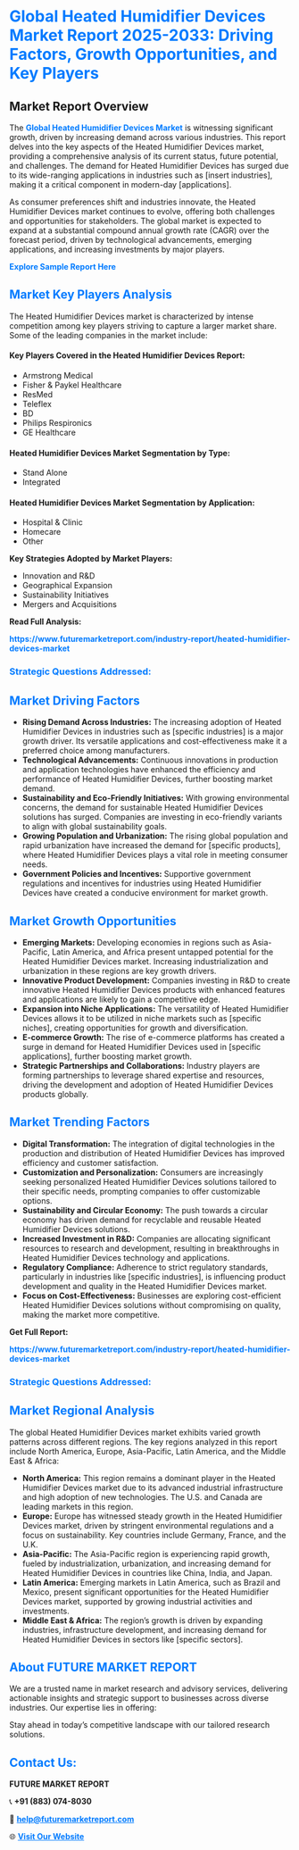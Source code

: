<h1 style="color: #007BFF;">Global Heated Humidifier Devices Market Report 2025-2033: Driving Factors, Growth Opportunities, and Key Players</h1>

<section id="overview">
<h2>Market Report Overview</h2>
<p>The <a href="https://www.futuremarketreport.com/industry-report/heated-humidifier-devices-market" style="color: #007BFF; text-decoration: none;"><strong>Global Heated Humidifier Devices Market</strong></a> is witnessing significant growth, driven by increasing demand across various industries. This report delves into the key aspects of the Heated Humidifier Devices market, providing a comprehensive analysis of its current status, future potential, and challenges. The demand for Heated Humidifier Devices has surged due to its wide-ranging applications in industries such as [insert industries], making it a critical component in modern-day [applications].</p>
<p>As consumer preferences shift and industries innovate, the Heated Humidifier Devices market continues to evolve, offering both challenges and opportunities for stakeholders. The global market is expected to expand at a substantial compound annual growth rate (CAGR) over the forecast period, driven by technological advancements, emerging applications, and increasing investments by major players.</p>
</section>

<section id="overview">
<p><a href="https://www.futuremarketreport.com/request-sample/reportId=61898" style="color: #007BFF; text-decoration: none;"><strong>Explore Sample Report Here</strong></a></p>
</section>

<section id="key-players">
<h2 style="color: #007BFF;">Market Key Players Analysis</h2>
<p>The Heated Humidifier Devices market is characterized by intense competition among key players striving to capture a larger market share. Some of the leading companies in the market include:</p>
<h4>Key Players Covered in the Heated Humidifier Devices Report:</h4>
<ul><li>Armstrong Medical</li><li>Fisher &amp; Paykel Healthcare</li><li>ResMed</li><li>Teleflex</li><li>BD</li><li>Philips Respironics</li><li>GE Healthcare</li></ul>
<h4>Heated Humidifier Devices Market Segmentation by Type:</h4>
<ul><li>Stand Alone</li><li>Integrated</li></ul>

<h4>Heated Humidifier Devices Market Segmentation by Application:</h4>
<ul><li>Hospital &amp; Clinic</li><li>Homecare</li><li>Other</li></ul>
<p><strong>Key Strategies Adopted by Market Players:</strong></p>
<ul>
<li>Innovation and R&D</li>
<li>Geographical Expansion</li>
<li>Sustainability Initiatives</li>
<li>Mergers and Acquisitions</li>
</ul>
</section>

<section>
<p><strong>Read Full Analysis: </strong></p><a href="https://www.futuremarketreport.com/industry-report/heated-humidifier-devices-market" style="color: #007BFF; text-decoration: none;"><strong>https://www.futuremarketreport.com/industry-report/heated-humidifier-devices-market</strong></a>
<h3 style="color: #007BFF;">Strategic Questions Addressed:</h3>
</section>

<section id="driving-factors">
<h2 style="color: #007BFF;">Market Driving Factors</h2>
<ul>
<li><strong>Rising Demand Across Industries:</strong> The increasing adoption of Heated Humidifier Devices in industries such as [specific industries] is a major growth driver. Its versatile applications and cost-effectiveness make it a preferred choice among manufacturers.</li>
<li><strong>Technological Advancements:</strong> Continuous innovations in production and application technologies have enhanced the efficiency and performance of Heated Humidifier Devices, further boosting market demand.</li>
<li><strong>Sustainability and Eco-Friendly Initiatives:</strong> With growing environmental concerns, the demand for sustainable Heated Humidifier Devices solutions has surged. Companies are investing in eco-friendly variants to align with global sustainability goals.</li>
<li><strong>Growing Population and Urbanization:</strong> The rising global population and rapid urbanization have increased the demand for [specific products], where Heated Humidifier Devices plays a vital role in meeting consumer needs.</li>
<li><strong>Government Policies and Incentives:</strong> Supportive government regulations and incentives for industries using Heated Humidifier Devices have created a conducive environment for market growth.</li>
</ul>
</section>

<section id="growth-opportunities">
<h2 style="color: #007BFF;">Market Growth Opportunities</h2>
<ul>
<li><strong>Emerging Markets:</strong> Developing economies in regions such as Asia-Pacific, Latin America, and Africa present untapped potential for the Heated Humidifier Devices market. Increasing industrialization and urbanization in these regions are key growth drivers.</li>
<li><strong>Innovative Product Development:</strong> Companies investing in R&D to create innovative Heated Humidifier Devices products with enhanced features and applications are likely to gain a competitive edge.</li>
<li><strong>Expansion into Niche Applications:</strong> The versatility of Heated Humidifier Devices allows it to be utilized in niche markets such as [specific niches], creating opportunities for growth and diversification.</li>
<li><strong>E-commerce Growth:</strong> The rise of e-commerce platforms has created a surge in demand for Heated Humidifier Devices used in [specific applications], further boosting market growth.</li>
<li><strong>Strategic Partnerships and Collaborations:</strong> Industry players are forming partnerships to leverage shared expertise and resources, driving the development and adoption of Heated Humidifier Devices products globally.</li>
</ul>
</section>

<section id="trending-factors">
<h2 style="color: #007BFF;">Market Trending Factors</h2>
<ul>
<li><strong>Digital Transformation:</strong> The integration of digital technologies in the production and distribution of Heated Humidifier Devices has improved efficiency and customer satisfaction.</li>
<li><strong>Customization and Personalization:</strong> Consumers are increasingly seeking personalized Heated Humidifier Devices solutions tailored to their specific needs, prompting companies to offer customizable options.</li>
<li><strong>Sustainability and Circular Economy:</strong> The push towards a circular economy has driven demand for recyclable and reusable Heated Humidifier Devices solutions.</li>
<li><strong>Increased Investment in R&D:</strong> Companies are allocating significant resources to research and development, resulting in breakthroughs in Heated Humidifier Devices technology and applications.</li>
<li><strong>Regulatory Compliance:</strong> Adherence to strict regulatory standards, particularly in industries like [specific industries], is influencing product development and quality in the Heated Humidifier Devices market.</li>
<li><strong>Focus on Cost-Effectiveness:</strong> Businesses are exploring cost-efficient Heated Humidifier Devices solutions without compromising on quality, making the market more competitive.</li>
</ul>
</section>

<section>
<p><strong>Get Full Report: </strong></p><a href="https://www.futuremarketreport.com/industry-report/heated-humidifier-devices-market" style="color: #007BFF; text-decoration: none;"><strong>https://www.futuremarketreport.com/industry-report/heated-humidifier-devices-market</strong></a>
<h3 style="color: #007BFF;">Strategic Questions Addressed:</h3>
</section>


<section id="regional-analysis">
<h2 style="color: #007BFF;">Market Regional Analysis</h2>
<p>The global Heated Humidifier Devices market exhibits varied growth patterns across different regions. The key regions analyzed in this report include North America, Europe, Asia-Pacific, Latin America, and the Middle East & Africa:</p>
<ul>
<li><strong>North America:</strong> This region remains a dominant player in the Heated Humidifier Devices market due to its advanced industrial infrastructure and high adoption of new technologies. The U.S. and Canada are leading markets in this region.</li>
<li><strong>Europe:</strong> Europe has witnessed steady growth in the Heated Humidifier Devices market, driven by stringent environmental regulations and a focus on sustainability. Key countries include Germany, France, and the U.K.</li>
<li><strong>Asia-Pacific:</strong> The Asia-Pacific region is experiencing rapid growth, fueled by industrialization, urbanization, and increasing demand for Heated Humidifier Devices in countries like China, India, and Japan.</li>
<li><strong>Latin America:</strong> Emerging markets in Latin America, such as Brazil and Mexico, present significant opportunities for the Heated Humidifier Devices market, supported by growing industrial activities and investments.</li>
<li><strong>Middle East & Africa:</strong> The region’s growth is driven by expanding industries, infrastructure development, and increasing demand for Heated Humidifier Devices in sectors like [specific sectors].</li>
</ul>
</section>

<footer>
<h2 style="color: #007BFF;">About FUTURE MARKET REPORT</h2>
<p>We are a trusted name in market research and advisory services, delivering actionable insights and strategic support to businesses across diverse industries. Our expertise lies in offering:</p>

<p>Stay ahead in today’s competitive landscape with our tailored research solutions.</p>

<h2 style="color: #007BFF;">Contact Us:</h2>
<p><strong>FUTURE MARKET REPORT</strong></p>
<p>📞 <strong>+91 (883) 074-8030</strong></p>
<p>📧 <strong><a href="mailto:help@futuremarketreport.com" style="color: #007BFF;">help@futuremarketreport.com</a></strong></p>
<p>🌐 <strong><a href="https://www.futuremarketreport.com/" style="color: #007BFF;">Visit Our Website</a></strong></p>
</footer>